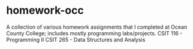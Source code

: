 # homework-occ
A collection of various homework assignments that I completed at Ocean County College; includes mostly programming labs/projects.
CSIT 116 - Programming II
CSIT 265 - Data Structures and Analysis
